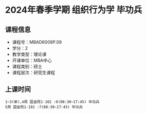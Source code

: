 # 2024年春季学期 组织行为学 毕功兵






## 课程信息

- 课程号：MBAD6009P.09
- 学分：2
- 教学类型：理论课
- 开课单位：MBA中心
- 课程类别：硕士
- 课程层次：研究生课程

## 上课时间

```
1~3(单),4周 国金院1-102 :6(08:30~17:45) 毕功兵
5周 国金院1-102 :7(08:30~17:45) 毕功兵
```

